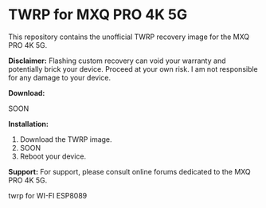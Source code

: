 # TWRP for MXQ PRO 4K 5G

This repository contains the unofficial TWRP recovery image for the MXQ PRO 4K 5G.

**Disclaimer:**  Flashing custom recovery can void your warranty and potentially brick your device. Proceed at your own risk. I am not responsible for any damage to your device.

**Download:**

SOON

**Installation:**

1.  Download the TWRP image.
2.  SOON
3.  Reboot your device.


**Support:**
For support, please consult online forums dedicated to the MXQ PRO 4K 5G.

twrp for WI-FI ESP8089
